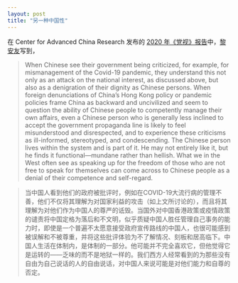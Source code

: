 ```yaml
---
layout: post
title: "另一种中国性"
---
```

在 Center for Advanced China Research 发布的 [2020 年《党视》报告](https://www.ccpwatch.org/single-post/party-watch-annual-report-2020-covid-19-and-chinese-communist-party-resilience)中，[黎安友](https://polisci.columbia.edu/content/andrew-j-nathan)写到，

> When Chinese see their government being criticized, for example, for mismanagement of the Covid-19 pandemic, they understand this not only as an attack on the national interest, as discussed above, but also as a denigration of their dignity as Chinese persons. When foreign denunciations of China’s Hong Kong policy or pandemic policies frame China as backward and uncivilized and seem to question the ability of Chinese people to competently manage their own affairs, even a Chinese person who is generally less inclined to accept the government propaganda line is likely to feel misunderstood and disrespected, and to experience these criticisms as ill-informed, stereotyped, and condescending. The Chinese person lives within the system and is part of it. He may not entirely like it, but he finds it functional—mundane rather than hellish. What we in the West often see as speaking up for the freedom of those who are not free to speak for themselves can come across to Chinese people as a denial of their competence and self-regard.

> 当中国人看到他们的政府被批评时，例如在COVID-19大流行病的管理不善，他们不仅将其理解为对国家利益的攻击（如上文所讨论的），而且将其理解为对他们作为中国人的尊严的诋毁。当国外对中国香港政策或疫情政策的谴责将中国定格为落后和不文明，似乎质疑中国人胜任管理自己事务的能力时，即使是一个普遍不太愿意接受政府宣传路线的中国人，也很可能感到被误解和不被尊重，并将这些批评体验为不了解情况、刻板和居高临下。中国人生活在体制内，是体制的一部分。他可能并不完全喜欢它，但他觉得它是运转的——乏味的而不是地狱一样的。我们西方人经常看到的为那些没有自由为自己说话的人的自由说话，对中国人来说可能是对他们能力和自尊的否定。
